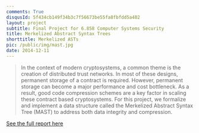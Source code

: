 ```yaml
---
comments: True
disqusId: 5f434cb149f34b3c7f56673be55fa8fbfdd5a402
layout: project
subtitle: Final Project for 6.858 Computer Systems Security 
title: Merkelized Abstract Syntax Trees
shorttitle: Merkelized ASTs
pic: /public/img/mast.jpg
date: 2014-12-11
---
```


>In the context of modern cryptosystems, a common theme is the creation of
>distributed trust networks. In most of these designs, permanent storage of a
>contract is required. However, permanent storage can become a major
>performance and cost bottleneck. As a result, good code compression schemes
>are a key factor in scaling these contract based cryptosystems. For this
>project, we formalize and implement a data structure called the Merkelized
>Abstract Syntax Tree (MAST) to address both data integrity and compression.

[See the full report here]({{site.baseurl}}/public/pdfs/858report.pdf)
